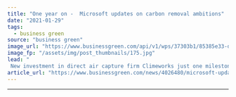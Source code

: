 ```yaml
---
title: "One year on -  Microsoft updates on carbon removal ambitions"
date: "2021-01-29"
tags: 
  - business green
source: "business green"
image_url: "https://www.businessgreen.com/api/v1/wps/37303b1/85385e33-d941-4e41-9aa5-0ce0e3f0c716/3/Climeworks-direct-air-capture-plant-with-mountains-Copyright-Climeworks-Photo-by-Julia-Dunlop-185x114.jpg"
image_fp: "/assets/img/post_thumbnails/175.jpg"
lead: "
 New investment in direct air capture firm Climeworks just one milestone since landmark pledge to tackle tech giant's historic emissions ..."
article_url: "https://www.businessgreen.com/news/4026480/microsoft-updates-carbon-removal-ambitions"
---
```


---
